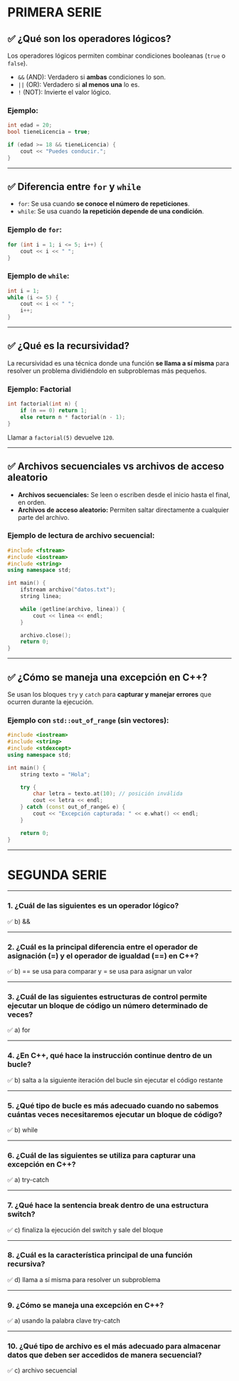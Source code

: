 # PRIMERA SERIE

## ✅ ¿Qué son los operadores lógicos?

Los operadores lógicos permiten combinar condiciones booleanas (`true` o `false`).

- `&&` (AND): Verdadero si **ambas** condiciones lo son.
- `||` (OR): Verdadero si **al menos una** lo es.
- `!` (NOT): Invierte el valor lógico.

### Ejemplo:
```cpp
int edad = 20;
bool tieneLicencia = true;

if (edad >= 18 && tieneLicencia) {
    cout << "Puedes conducir.";
}
```

---

## ✅ Diferencia entre `for` y `while`

- `for`: Se usa cuando **se conoce el número de repeticiones**.
- `while`: Se usa cuando **la repetición depende de una condición**.

### Ejemplo de `for`:
```cpp
for (int i = 1; i <= 5; i++) {
    cout << i << " ";
}
```

### Ejemplo de `while`:
```cpp
int i = 1;
while (i <= 5) {
    cout << i << " ";
    i++;
}
```

---

## ✅ ¿Qué es la recursividad?

La recursividad es una técnica donde una función **se llama a sí misma** para resolver un problema dividiéndolo en subproblemas más pequeños.

### Ejemplo: Factorial
```cpp
int factorial(int n) {
    if (n == 0) return 1;
    else return n * factorial(n - 1);
}
```

Llamar a `factorial(5)` devuelve `120`.

---

## ✅ Archivos secuenciales vs archivos de acceso aleatorio

- **Archivos secuenciales:** Se leen o escriben desde el inicio hasta el final, en orden.
- **Archivos de acceso aleatorio:** Permiten saltar directamente a cualquier parte del archivo.

### Ejemplo de lectura de archivo secuencial:
```cpp
#include <fstream>
#include <iostream>
#include <string>
using namespace std;

int main() {
    ifstream archivo("datos.txt");
    string linea;

    while (getline(archivo, linea)) {
        cout << linea << endl;
    }

    archivo.close();
    return 0;
}
```

---

## ✅ ¿Cómo se maneja una excepción en C++?

Se usan los bloques `try` y `catch` para **capturar y manejar errores** que ocurren durante la ejecución.

### Ejemplo con `std::out_of_range` (sin vectores):
```cpp
#include <iostream>
#include <string>
#include <stdexcept>
using namespace std;

int main() {
    string texto = "Hola";

    try {
        char letra = texto.at(10); // posición inválida
        cout << letra << endl;
    } catch (const out_of_range& e) {
        cout << "Excepción capturada: " << e.what() << endl;
    }

    return 0;
}
```

---

# SEGUNDA SERIE


---

### 1. ¿Cuál de las siguientes es un operador lógico?
✅ b) &&

---

### 2. ¿Cuál es la principal diferencia entre el operador de asignación (=) y el operador de igualdad (==) en C++?
✅ b) == se usa para comparar y = se usa para asignar un valor

---

### 3. ¿Cuál de las siguientes estructuras de control permite ejecutar un bloque de código un número determinado de veces?
✅ a) for

---

### 4. ¿En C++, qué hace la instrucción continue dentro de un bucle?
✅ b) salta a la siguiente iteración del bucle sin ejecutar el código restante

---

### 5. ¿Qué tipo de bucle es más adecuado cuando no sabemos cuántas veces necesitaremos ejecutar un bloque de código?
✅ b) while

---

### 6. ¿Cuál de las siguientes se utiliza para capturar una excepción en C++?
✅ a) try-catch

---

### 7. ¿Qué hace la sentencia break dentro de una estructura switch?
✅ c) finaliza la ejecución del switch y sale del bloque

---

### 8. ¿Cuál es la característica principal de una función recursiva?
✅ d) llama a sí misma para resolver un subproblema

---

### 9. ¿Cómo se maneja una excepción en C++?
✅ a) usando la palabra clave try-catch

---

### 10. ¿Qué tipo de archivo es el más adecuado para almacenar datos que deben ser accedidos de manera secuencial?
✅ c) archivo secuencial
